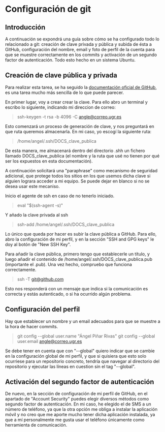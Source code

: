 # Configuración de git

## Introducción

A continuación se expondrá una guía sobre cómo se ha configurado todo lo relacionado a git: creación de clave privada y pública y subida de ésta a GitHub, configuración del nombre, email y foto de perfil de la cuenta para que se muestre correctamente en los commits y activación de un segundo factor de autenticación. Todo esto hecho en un sistema Ubuntu.

## Creación de clave pública y privada

Para realizar esta tarea, se ha seguido la [documentación oficial de GitHub](https://docs.github.com/es/free-pro-team@latest/github/authenticating-to-github/generating-a-new-ssh-key-and-adding-it-to-the-ssh-agent), es una tarea mucho más sencilla de lo que puede parecer.

En primer lugar, voy a crear crear la clave. Para ello abro un terminal y escribo lo siguiente, indicando mi direccion de correo:

> ssh-keygen -t rsa -b 4096 -C angle@correo.ugr.es

Esto comenzará un proceso de generación de clave, y nos preguntará en que ruta queremos almacenarla. En mi caso, yo escogí la siguiente ruta:

> /home/angel/.ssh/DOCS_clave_publica

De esta manera, me almacenará dentro del directorio .shh un fichero llamado DOCS_clave_publica (el nombre y la ruta que usé no tienen por qué ser los expuestos en esta documentación).

A continuación solicitará una "paraphrase" como mecanismo de seguridad adicional, que protege todos los sitios en los que usemos dicha clave si alguien lograra acceder a mi equipo. Se puede dejar en blanco si no se desea usar este mecaniso.

Inicio el agente de ssh en caso de no tenerlo iniciado.

> eval "$(ssh-agent -s)"

Y añado la clave privada al ssh

> ssh-add /home/angel/.ssh/DOCS_clave_publica

Lo único que queda por hacer es subir la clave pública a GitHub. Para ello, abro la configuración de mi perfil, y en la sección "SSH and GPG keys" le doy al botón de "New SSH Key".

Para añadir la clave pública, primero tengo que establecerle un título, y luego añadir el contenido de /home/angel/.ssh/DOCS_clave_publica.pub (importante el .pub). Una vez hecho, compruebo que funciona correctamente.

> ssh -T git@github.com

Esto nos responderá con un mensaje que indica si la comunicación es correcta y estás autenticado, o si ha ocurrido algún problema.


## Configuración del perfil

Hay que establecer un nombre y un email adecuados para que se muestre a la hora de hacer commits.

> git config --global user.name "Ángel Píñar Rivas"
> git config --global user.email angle@correo.ugr.es

Se debe tener en cuenta que con "--global" quiero indicar que se cambie en la configuración global de mi perfil, y que si quisiera que esto solo ocurriese para un repositorio concreto, tendría que navegar al directorio del repositorio y ejecutar las líneas en cuestion sin el tag "--global".

## Activación del segundo factor de autenticación

De nuevo, en la sección de configuración de mi perfil de GitHub, en el apartado de "Account Security" puedes elegir diversos métodos como segundo factor de autenticación. En mi caso, he elegido el de SMS a un número de teléfono, ya que la otra opción me obliga a instalar la aplicación móvil y no creo que me aporte mucho tener dicha aplicación instalada, ya que a mí personalmente me gusta usar el teléfono únicamente como herramienta de comunicación.